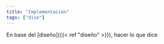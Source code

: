```yaml
---
title: "Implementación"
tags: ["dise"]
---
```

En base del [diseño]({{< ref "diseño" >}}), hacer lo que dice